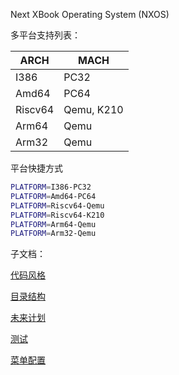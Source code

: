 Next XBook Operating System (NXOS)

多平台支持列表：

| ARCH    | MACH       |
| ------- | ---------- |
| I386    | PC32       |
| Amd64   | PC64       | 
| Riscv64 | Qemu, K210 |
| Arm64   | Qemu       |
| Arm32   | Qemu       |

平台快捷方式
```sh
PLATFORM=I386-PC32
PLATFORM=Amd64-PC64
PLATFORM=Riscv64-Qemu
PLATFORM=Riscv64-K210
PLATFORM=Arm64-Qemu
PLATFORM=Arm32-Qemu
```

子文档：

[代码风格](Docs/CodeStyle.md) 

[目录结构](Docs/Catalog.md) 

[未来计划](Docs/Plan.md)  

[测试](Docs/Test.md)  

[菜单配置](Docs/Menuconfig.md)  
